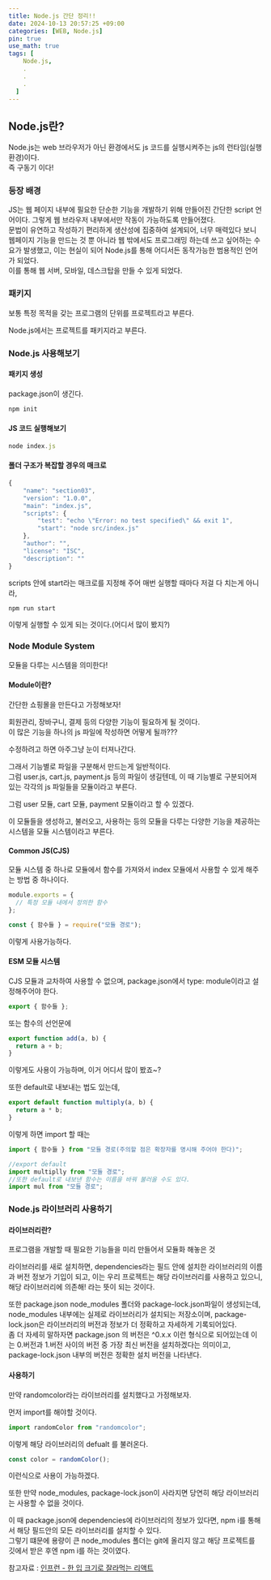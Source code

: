 ```yaml
---
title: Node.js 간단 정리!!
date: 2024-10-13 20:57:25 +09:00
categories: [WEB, Node.js]
pin: true
use_math: true
tags: [
    Node.js,
    .
    .
    .
  ]
---
```


## Node.js란?

Node.js는 web 브라우저가 아닌 환경에서도 js 코드를 실행시켜주는 js의 런타임(실행환경)이다.  
즉 구동기 이다!

### 등장 배경

JS는 웹 페이지 내부에 필요한 단순한 기능을 개발하기 위해 만들어진 간단한 script 언어이다. 그렇게 웹 브라우저 내부에서만 작동이 가능하도록 만들어졌다.  
문법이 유연하고 작성하기 편리하게 생산성에 집중하여 설계되어, 너무 매력있다 보니 웹페이지 기능을 만드는 것 뿐 아니라 웹 밖에서도 프로그래밍 하는데 쓰고 싶어하는 수요가 발생했고, 이는 현실이 되어 Node.js를 통해 어디서든 동작가능한 범용적인 언어가 되었다.  
이를 통해 웹 서버, 모바일, 데스크탑을 만들 수 있게 되었다.

### 패키지

보통 특정 목적을 갖는 프로그램의 단위를 프로젝트라고 부른다.

Node.js에서는 프로젝트를 패키지라고 부른다.

### Node.js 사용해보기

#### 패키지 생성

package.json이 생긴다.

```js
npm init
```

#### JS 코드 실행해보기

```js
node index.js
```

#### 폴더 구조가 복잡할 경우의 매크로

```js
{
    "name": "section03",
    "version": "1.0.0",
    "main": "index.js",
    "scripts": {
        "test": "echo \"Error: no test specified\" && exit 1",
        "start": "node src/index.js"
    },
    "author": "",
    "license": "ISC",
    "description": ""
}
```

scripts 안에 start라는 매크로를 지정해 주어 매번 실행할 때마다 저걸 다 치는게 아니라,

```js
npm run start
```

이렇게 실행할 수 있게 되는 것이다.(어디서 많이 봤지?)

### Node Module System

모듈을 다루는 시스템을 의미한다!

#### Module이란?

간단한 쇼핑몰을 만든다고 가정해보자!

회원관리, 장바구니, 결제 등의 다양한 기능이 필요하게 될 것이다.  
이 많은 기능을 하나의 js 파일에 작성하면 어떻게 될까???

수정하려고 하면 아주그냥 눈이 터져나간다.

그래서 기능별로 파일을 구분해서 만드는게 일반적이다.  
그럼 user.js, cart.js, payment.js 등의 파일이 생길텐데, 이 때 기능별로 구분되어져 있는 각각의 js 파일들을 모듈이라고 부른다.

그럼 user 모듈, cart 모듈, payment 모듈이라고 할 수 있겠다.

이 모듈들을 생성하고, 불러오고, 사용하는 등의 모듈을 다루는 다양한 기능을 제공하는 시스템을 모듈 시스템이라고 부른다.

#### Common JS(CJS)

모듈 시스템 중 하나로 모듈에서 함수를 가져와서 index 모듈에서 사용할 수 있게 해주는 방법 중 하나이다.

```js
module.exports = {
  // 특정 모듈 내에서 정의한 함수
};
```

```js
const { 함수들 } = require("모듈 경로");
```

이렇게 사용가능하다.

#### ESM 모듈 시스템

CJS 모듈과 교차하여 사용할 수 없으며, package.json에서 type: module이라고 설정해주어야 한다.

```js
export { 함수들 };
```

또는 함수의 선언문에

```js
export function add(a, b) {
  return a + b;
}
```

이렇게도 사용이 가능하며, 이거 어디서 많이 봤죠~?

또한 default로 내보내는 법도 있는데,

```js
export default function multiply(a, b) {
  return a * b;
}
```

이렇게 하면 import 할 때는

```js
import { 함수들 } from "모듈 경로(주의할 점은 확장자를 명시해 주어야 한다)";

//export default
import multiplly from "모듈 경로";
//또한 default로 내보낸 함수는 이름을 바꿔 불러올 수도 있다.
import mul from "모듈 경로";
```

### Node.js 라이브러리 사용하기

#### 라이브러리란?

프로그램을 개발할 때 필요한 기능들을 미리 만들어서 모듈화 해놓은 것

라이브러리를 새로 설치하면, dependencies라는 필드 안에 설치한 라이브러리의 이름과 버전 정보가 기입이 되고, 이는 우리 프로젝트는 해당 라이브러리를 사용하고 있으니, 해당 라이브러리에 의존해! 라는 뜻이 되는 것이다.

또한 package.json node_modules 폴더와 package-lock.json파일이 생성되는데, node_modules 내부에는 실제로 라이브러리가 설치되는 저장소이며, package-lock.json은 라이브러리의 버전과 정보가 더 정확하고 자세하게 기록되어있다.  
좀 더 자세히 말하자면 package.json 의 버전은 ^0.x.x 이런 형식으로 되어있는데 이는 0.버전과 1.버전 사이의 버전 중 가장 최신 버전을 설치하겠다는 의미이고, package-lock.json 내부의 버전은 정확한 설치 버전을 나타낸다.

#### 사용하기

만약 randomcolor라는 라이브러리를 설치했다고 가정해보자.

먼저 import를 해야할 것이다.

```js
import randomColor from "randomcolor";
```

이렇게 해당 라이브러리의 defualt 를 불러온다.

```js
const color = randomColor();
```

이런식으로 사용이 가능하겠다.

또한 만약 node_modules, package-lock.json이 사라지면 당연히 해당 라이브러리는 사용할 수 없을 것이다.

이 때 package.json에 dependencies에 라이브러리의 정보가 있다면, npm i를 통해서 해당 필드안의 모든 라이브러리를 설치할 수 있다.  
그렇기 떄문에 용량이 큰 node_modules 폴더는 git에 올리지 않고 해당 프로젝트를 깃에서 받은 후엔 npm i를 하는 것이였다.

참고자료 : [인프런 - 한 입 크기로 잘라먹는 리액트](https://www.inflearn.com/course/lecture?courseSlug=%ED%95%9C%EC%9E%85-%EB%A6%AC%EC%95%A1%ED%8A%B8&unitId=103516&tab=curriculum&subtitleLanguage=ko)
